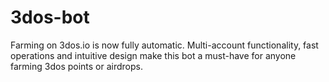 # 3dos-bot
Farming on 3dos.io is now fully automatic. Multi-account functionality, fast operations and intuitive design make this bot a must-have for anyone farming 3dos points or airdrops.
